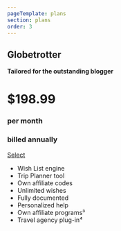 ```yaml
---
pageTemplate: plans
section: plans
order: 3
---
```



<!--- ![Globetrotter](../../images/globe.svg) -->

## Globetrotter
**Tailored for the outstanding blogger**
# $198.99
### per month
### billed annually
[Select](/subscription/?plan=globetrotter)

- Wish List engine
- Trip Planner tool
- Own affiliate codes
- Unlimited wishes
- Fully documented
- Personalized help
- Own affiliate programs³
- Travel agency plug-in⁴
